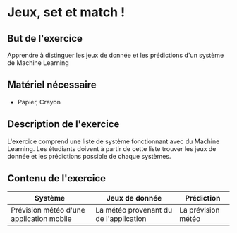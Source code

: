 # Jeux, set et match !

## But de l'exercice

Apprendre à distinguer les jeux de donnée et les prédictions d'un système de Machine Learning

## Matériel nécessaire

-   Papier, Crayon

## Description de l'exercice

L'exercice comprend une liste de système fonctionnant avec du Machine Learning. Les étudiants doivent à partir de cette liste trouver les jeux de donnée et les prédictions possible de chaque systèmes.

## Contenu de l'exercice

| Système | Jeux de donnée | Prédiction |
| ------- | -------------- | ---------- |
| Prévision météo d'une application mobile | La météo provenant du de l'application | La prévision météo


<!--stackedit_data:
eyJoaXN0b3J5IjpbLTE1OTcyNDAzMDUsLTE5OTgxNTIxMDddfQ
==
-->